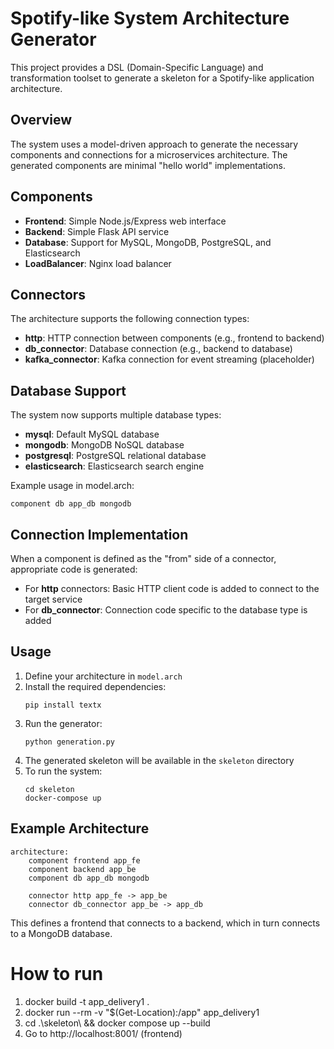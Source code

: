 # Spotify-like System Architecture Generator

This project provides a DSL (Domain-Specific Language) and transformation toolset to generate a skeleton for a Spotify-like application architecture.

## Overview

The system uses a model-driven approach to generate the necessary components and connections for a microservices architecture. The generated components are minimal "hello world" implementations.

## Components

- **Frontend**: Simple Node.js/Express web interface
- **Backend**: Simple Flask API service 
- **Database**: Support for MySQL, MongoDB, PostgreSQL, and Elasticsearch
- **LoadBalancer**: Nginx load balancer

## Connectors

The architecture supports the following connection types:

- **http**: HTTP connection between components (e.g., frontend to backend)
- **db_connector**: Database connection (e.g., backend to database)
- **kafka_connector**: Kafka connection for event streaming (placeholder)

## Database Support

The system now supports multiple database types:
- **mysql**: Default MySQL database 
- **mongodb**: MongoDB NoSQL database
- **postgresql**: PostgreSQL relational database
- **elasticsearch**: Elasticsearch search engine

Example usage in model.arch:
```
component db app_db mongodb
```

## Connection Implementation

When a component is defined as the "from" side of a connector, appropriate code is generated:

- For **http** connectors: Basic HTTP client code is added to connect to the target service
- For **db_connector**: Connection code specific to the database type is added

## Usage

1. Define your architecture in `model.arch`
2. Install the required dependencies:
   ```
   pip install textx 
   ```
3. Run the generator:
   ```
   python generation.py
   ```
4. The generated skeleton will be available in the `skeleton` directory
5. To run the system:
   ```
   cd skeleton
   docker-compose up
   ```

## Example Architecture

```
architecture:
    component frontend app_fe
    component backend app_be
    component db app_db mongodb

    connector http app_fe -> app_be
    connector db_connector app_be -> app_db
```

This defines a frontend that connects to a backend, which in turn connects to a MongoDB database.


# How to run
1. docker build -t app_delivery1 .
2. docker run --rm -v "$(Get-Location):/app" app_delivery1
3. cd .\skeleton\ && docker compose up --build
4. Go to http://localhost:8001/ (frontend)